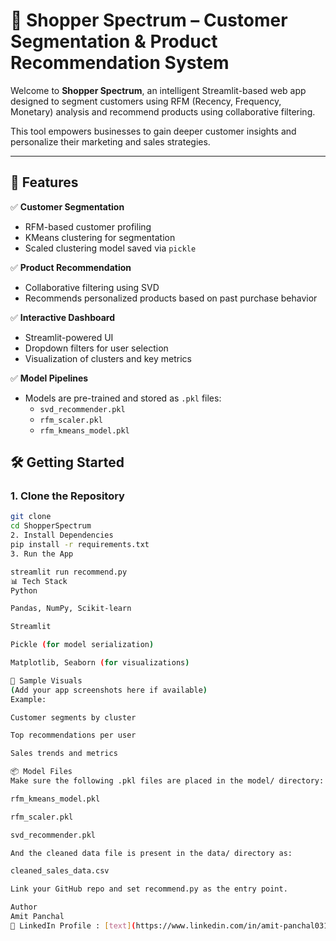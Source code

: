 # 🛒 Shopper Spectrum – Customer Segmentation & Product Recommendation System

Welcome to **Shopper Spectrum**, an intelligent Streamlit-based web app designed to segment customers using RFM (Recency, Frequency, Monetary) analysis and recommend products using collaborative filtering.

This tool empowers businesses to gain deeper customer insights and personalize their marketing and sales strategies.

---

## 🚀 Features

✅ **Customer Segmentation**  
- RFM-based customer profiling  
- KMeans clustering for segmentation  
- Scaled clustering model saved via `pickle`

✅ **Product Recommendation**  
- Collaborative filtering using SVD  
- Recommends personalized products based on past purchase behavior

✅ **Interactive Dashboard**  
- Streamlit-powered UI  
- Dropdown filters for user selection  
- Visualization of clusters and key metrics

✅ **Model Pipelines**  
- Models are pre-trained and stored as `.pkl` files:
  - `svd_recommender.pkl`
  - `rfm_scaler.pkl`
  - `rfm_kmeans_model.pkl`

## 🛠️ Getting Started

### 1. Clone the Repository

```bash
git clone 
cd ShopperSpectrum
2. Install Dependencies
pip install -r requirements.txt
3. Run the App

streamlit run recommend.py
📊 Tech Stack
Python

Pandas, NumPy, Scikit-learn

Streamlit

Pickle (for model serialization)

Matplotlib, Seaborn (for visualizations)

📸 Sample Visuals
(Add your app screenshots here if available)
Example:

Customer segments by cluster

Top recommendations per user

Sales trends and metrics

📦 Model Files
Make sure the following .pkl files are placed in the model/ directory:

rfm_kmeans_model.pkl

rfm_scaler.pkl

svd_recommender.pkl

And the cleaned data file is present in the data/ directory as:

cleaned_sales_data.csv

Link your GitHub repo and set recommend.py as the entry point.

Author
Amit Panchal
📧 LinkedIn Profile : [text](https://www.linkedin.com/in/amit-panchal0319/)


